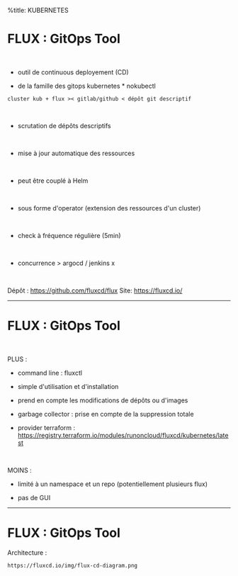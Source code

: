 %title: KUBERNETES



# FLUX : GitOps Tool


<br>

* outil de continuous deployement (CD)

* de la famille des gitops kubernetes
		* nokubectl

```
cluster kub + flux >< gitlab/github < dépôt git descriptif
```

<br>

* scrutation de dépôts descriptifs

<br>

* mise à jour automatique des ressources

<br>

* peut être couplé à Helm

<br>

* sous forme d'operator (extension des ressources d'un cluster)

<br>

* check à fréquence régulière (5min)

<br>

* concurrence > argocd / jenkins x

<br>

Dépôt : https://github.com/fluxcd/flux
Site: https://fluxcd.io/

---------------------------------------------------------------------------------

# FLUX : GitOps Tool



<br>

PLUS :

* command line : fluxctl

* simple d'utilisation et d'installation

* prend en compte les modifications de dépôts ou d'images

* garbage collector : prise en compte de la suppression totale

* provider terraform : 
		https://registry.terraform.io/modules/runoncloud/fluxcd/kubernetes/latest

<br>

MOINS :

* limité à un namespace et un repo (potentiellement plusieurs flux)

* pas de GUI


---------------------------------------------------------------------------------

# FLUX : GitOps Tool


Architecture :

	https://fluxcd.io/img/flux-cd-diagram.png
